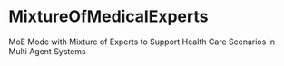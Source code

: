 # MixtureOfMedicalExperts
MoE Mode with Mixture of Experts to Support Health Care Scenarios in Multi Agent Systems
